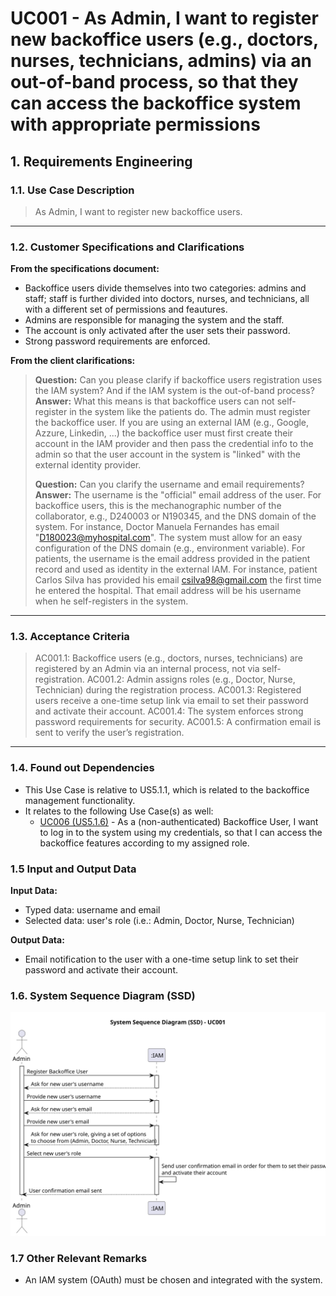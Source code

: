 # UC001 - As Admin, I want to register new backoffice users (e.g., doctors, nurses, technicians, admins) via an out-of-band process, so that they can access the backoffice system with appropriate permissions

## 1. Requirements Engineering

### 1.1. Use Case Description

> As Admin, I want to register new backoffice users.

---

### 1.2. Customer Specifications and Clarifications

**From the specifications document:**

- Backoffice users divide themselves into two categories: admins and staff; staff is further divided into doctors, nurses, and technicians, all with a different set of permissions and feautures.
- Admins are responsible for managing the system and the staff.
- The account is only activated after the user sets their password.
- Strong password requirements are enforced.

**From the client clarifications:**

> **Question:** Can you please clarify if backoffice users registration uses the IAM system? And if the IAM system is the out-of-band process?
> **Answer:** What this means is that backoffice users can not self-register in the system like the patients do. The admin must register the backoffice user. If you are using an external IAM (e.g., Google, Azzure, Linkedin, ...) the backoffice user must first create their account in the IAM provider and then pass the credential info to the admin so that the user account in the system is "linked" with the external identity provider.
>
> **Question:** Can you clarify the username and email requirements?
> **Answer:** The username is the "official" email address of the user. For backoffice users, this is the mechanographic number of the collaborator, e.g., D240003 or N190345, and the DNS domain of the system. For instance, Doctor Manuela Fernandes has email "<D180023@myhospital.com>". The system must allow for an easy configuration of the DNS domain (e.g., environment variable).
For patients, the username is the email address provided in the patient record and used as identity in the external IAM. For instance, patient Carlos Silva has provided his email <csilva98@gmail.com> the first time he entered the hospital. That email address will be his username when he self-registers in the system.

---

### 1.3. Acceptance Criteria

> AC001.1: Backoffice users (e.g., doctors, nurses, technicians) are registered by an Admin via an internal
process, not via self-registration.
> AC001.2: Admin assigns roles (e.g., Doctor, Nurse, Technician) during the registration process.
> AC001.3: Registered users receive a one-time setup link via email to set their password and activate their
account.
> AC001.4: The system enforces strong password requirements for security.
> AC001.5: A confirmation email is sent to verify the user’s registration.

---

### 1.4. Found out Dependencies

- This Use Case is relative to US5.1.1, which is related to the backoffice management functionality.
- It relates to the following Use Case(s) as well:
  - [UC006 (US5.1.6)](../../UC006/README.md) - As a (non-authenticated) Backoffice User, I want to log in to the system using my credentials, so that I can access the backoffice features according to my assigned role.

### 1.5 Input and Output Data

**Input Data:**

- Typed data: username and email
- Selected data: user's role (i.e.: Admin, Doctor, Nurse, Technician)

**Output Data:**

- Email notification to the user with a one-time setup link to set their password and activate their account.

### 1.6. System Sequence Diagram (SSD)

![System Sequence Diagram](svg/uc001-system-sequence-diagram.svg)

### 1.7 Other Relevant Remarks

- An IAM system (OAuth) must be chosen and integrated with the system.
